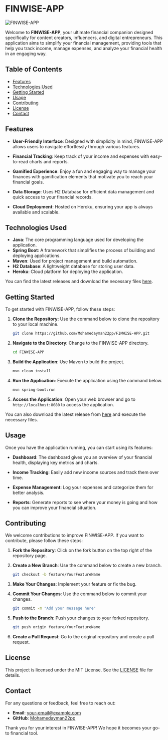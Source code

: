 # FINWISE-APP

![FINWISE-APP](https://img.shields.io/badge/FINWISE-APP-blue?style=for-the-badge&logo=appveyor)

Welcome to **FINWISE-APP**, your ultimate financial companion designed specifically for content creators, influencers, and digital entrepreneurs. This application aims to simplify your financial management, providing tools that help you track income, manage expenses, and analyze your financial health in an engaging way.

## Table of Contents

- [Features](#features)
- [Technologies Used](#technologies-used)
- [Getting Started](#getting-started)
- [Usage](#usage)
- [Contributing](#contributing)
- [License](#license)
- [Contact](#contact)

## Features

- **User-Friendly Interface**: Designed with simplicity in mind, FINWISE-APP allows users to navigate effortlessly through various features.
  
- **Financial Tracking**: Keep track of your income and expenses with easy-to-read charts and reports.
  
- **Gamified Experience**: Enjoy a fun and engaging way to manage your finances with gamification elements that motivate you to reach your financial goals.
  
- **Data Storage**: Uses H2 Database for efficient data management and quick access to your financial records.
  
- **Cloud Deployment**: Hosted on Heroku, ensuring your app is always available and scalable.

## Technologies Used

- **Java**: The core programming language used for developing the application.
- **Spring Boot**: A framework that simplifies the process of building and deploying applications.
- **Maven**: Used for project management and build automation.
- **H2 Database**: A lightweight database for storing user data.
- **Heroku**: Cloud platform for deploying the application.
  
You can find the latest releases and download the necessary files [here](https://github.com/Mohamedayman22pp/FINWISE-APP/releases).

## Getting Started

To get started with FINWISE-APP, follow these steps:

1. **Clone the Repository**: Use the command below to clone the repository to your local machine.
   ```bash
   git clone https://github.com/Mohamedayman22pp/FINWISE-APP.git
   ```

2. **Navigate to the Directory**: Change to the FINWISE-APP directory.
   ```bash
   cd FINWISE-APP
   ```

3. **Build the Application**: Use Maven to build the project.
   ```bash
   mvn clean install
   ```

4. **Run the Application**: Execute the application using the command below.
   ```bash
   mvn spring-boot:run
   ```

5. **Access the Application**: Open your web browser and go to `http://localhost:8080` to access the application.

You can also download the latest release from [here](https://github.com/Mohamedayman22pp/FINWISE-APP/releases) and execute the necessary files.

## Usage

Once you have the application running, you can start using its features:

- **Dashboard**: The dashboard gives you an overview of your financial health, displaying key metrics and charts.
  
- **Income Tracking**: Easily add new income sources and track them over time.
  
- **Expense Management**: Log your expenses and categorize them for better analysis.
  
- **Reports**: Generate reports to see where your money is going and how you can improve your financial situation.

## Contributing

We welcome contributions to improve FINWISE-APP. If you want to contribute, please follow these steps:

1. **Fork the Repository**: Click on the fork button on the top right of the repository page.
  
2. **Create a New Branch**: Use the command below to create a new branch.
   ```bash
   git checkout -b feature/YourFeatureName
   ```

3. **Make Your Changes**: Implement your feature or fix the bug.
  
4. **Commit Your Changes**: Use the command below to commit your changes.
   ```bash
   git commit -m "Add your message here"
   ```

5. **Push to the Branch**: Push your changes to your forked repository.
   ```bash
   git push origin feature/YourFeatureName
   ```

6. **Create a Pull Request**: Go to the original repository and create a pull request.

## License

This project is licensed under the MIT License. See the [LICENSE](LICENSE) file for details.

## Contact

For any questions or feedback, feel free to reach out:

- **Email**: your-email@example.com
- **GitHub**: [Mohamedayman22pp](https://github.com/Mohamedayman22pp)

Thank you for your interest in FINWISE-APP! We hope it becomes your go-to financial tool.